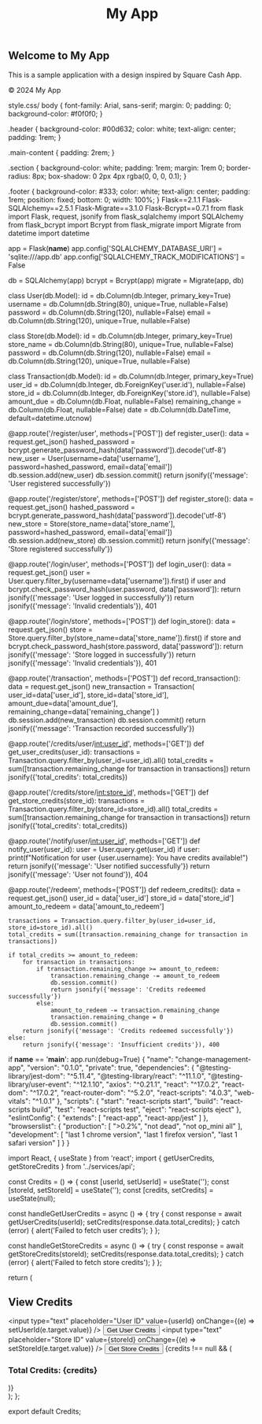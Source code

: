 <!DOCTYPE html>
<html lang="en">
<head>
    <meta charset="UTF-8">
    <meta name="viewport" content="width=device-width, initial-scale=1.0">
    <title>My App</title>
    <link rel="stylesheet" href="style.css">
</head>
<body>
    <header class="header">
        <h1>My App</h1>
    </header>
    <main class="main-content">
        <section class="section">
            <h2>Welcome to My App</h2>
            <p>This is a sample application with a design inspired by Square Cash App.</p>
        </section>
    </main>
    <footer class="footer">
        <p>&copy; 2024 My App</p>
    </footer>
</body>
</html>


style.css/
body {
    font-family: Arial, sans-serif;
    margin: 0;
    padding: 0;
    background-color: #f0f0f0;
}

.header {
    background-color: #00d632;
    color: white;
    text-align: center;
    padding: 1rem;
}

.main-content {
    padding: 2rem;
}

.section {
    background-color: white;
    padding: 1rem;
    margin: 1rem 0;
    border-radius: 8px;
    box-shadow: 0 2px 4px rgba(0, 0, 0, 0.1);
}

.footer {
    background-color: #333;
    color: white;
    text-align: center;
    padding: 1rem;
    position: fixed;
    bottom: 0;
    width: 100%;
}
Flask==2.1.1
Flask-SQLAlchemy==2.5.1
Flask-Migrate==3.1.0
Flask-Bcrypt==0.7.1
from flask import Flask, request, jsonify
from flask_sqlalchemy import SQLAlchemy
from flask_bcrypt import Bcrypt
from flask_migrate import Migrate
from datetime import datetime

app = Flask(__name__)
app.config['SQLALCHEMY_DATABASE_URI'] = 'sqlite:///app.db'
app.config['SQLALCHEMY_TRACK_MODIFICATIONS'] = False

db = SQLAlchemy(app)
bcrypt = Bcrypt(app)
migrate = Migrate(app, db)

class User(db.Model):
    id = db.Column(db.Integer, primary_key=True)
    username = db.Column(db.String(80), unique=True, nullable=False)
    password = db.Column(db.String(120), nullable=False)
    email = db.Column(db.String(120), unique=True, nullable=False)

class Store(db.Model):
    id = db.Column(db.Integer, primary_key=True)
    store_name = db.Column(db.String(80), unique=True, nullable=False)
    password = db.Column(db.String(120), nullable=False)
    email = db.Column(db.String(120), unique=True, nullable=False)

class Transaction(db.Model):
    id = db.Column(db.Integer, primary_key=True)
    user_id = db.Column(db.Integer, db.ForeignKey('user.id'), nullable=False)
    store_id = db.Column(db.Integer, db.ForeignKey('store.id'), nullable=False)
    amount_due = db.Column(db.Float, nullable=False)
    remaining_change = db.Column(db.Float, nullable=False)
    date = db.Column(db.DateTime, default=datetime.utcnow)

@app.route('/register/user', methods=['POST'])
def register_user():
    data = request.get_json()
    hashed_password = bcrypt.generate_password_hash(data['password']).decode('utf-8')
    new_user = User(username=data['username'], password=hashed_password, email=data['email'])
    db.session.add(new_user)
    db.session.commit()
    return jsonify({'message': 'User registered successfully'})

@app.route('/register/store', methods=['POST'])
def register_store():
    data = request.get_json()
    hashed_password = bcrypt.generate_password_hash(data['password']).decode('utf-8')
    new_store = Store(store_name=data['store_name'], password=hashed_password, email=data['email'])
    db.session.add(new_store)
    db.session.commit()
    return jsonify({'message': 'Store registered successfully'})

@app.route('/login/user', methods=['POST'])
def login_user():
    data = request.get_json()
    user = User.query.filter_by(username=data['username']).first()
    if user and bcrypt.check_password_hash(user.password, data['password']):
        return jsonify({'message': 'User logged in successfully'})
    return jsonify({'message': 'Invalid credentials'}), 401

@app.route('/login/store', methods=['POST'])
def login_store():
    data = request.get_json()
    store = Store.query.filter_by(store_name=data['store_name']).first()
    if store and bcrypt.check_password_hash(store.password, data['password']):
        return jsonify({'message': 'Store logged in successfully'})
    return jsonify({'message': 'Invalid credentials'}), 401

@app.route('/transaction', methods=['POST'])
def record_transaction():
    data = request.get_json()
    new_transaction = Transaction(
        user_id=data['user_id'],
        store_id=data['store_id'],
        amount_due=data['amount_due'],
        remaining_change=data['remaining_change']
    )
    db.session.add(new_transaction)
    db.session.commit()
    return jsonify({'message': 'Transaction recorded successfully'})

@app.route('/credits/user/<int:user_id>', methods=['GET'])
def get_user_credits(user_id):
    transactions = Transaction.query.filter_by(user_id=user_id).all()
    total_credits = sum([transaction.remaining_change for transaction in transactions])
    return jsonify({'total_credits': total_credits})

@app.route('/credits/store/<int:store_id>', methods=['GET'])
def get_store_credits(store_id):
    transactions = Transaction.query.filter_by(store_id=store_id).all()
    total_credits = sum([transaction.remaining_change for transaction in transactions])
    return jsonify({'total_credits': total_credits})

@app.route('/notify/user/<int:user_id>', methods=['GET'])
def notify_user(user_id):
    user = User.query.get(user_id)
    if user:
        print(f"Notification for user {user.username}: You have credits available!")
        return jsonify({'message': 'User notified successfully'})
    return jsonify({'message': 'User not found'}), 404

@app.route('/redeem', methods=['POST'])
def redeem_credits():
    data = request.get_json()
    user_id = data['user_id']
    store_id = data['store_id']
    amount_to_redeem = data['amount_to_redeem']
    
    transactions = Transaction.query.filter_by(user_id=user_id, store_id=store_id).all()
    total_credits = sum([transaction.remaining_change for transaction in transactions])
    
    if total_credits >= amount_to_redeem:
        for transaction in transactions:
            if transaction.remaining_change >= amount_to_redeem:
                transaction.remaining_change -= amount_to_redeem
                db.session.commit()
                return jsonify({'message': 'Credits redeemed successfully'})
            else:
                amount_to_redeem -= transaction.remaining_change
                transaction.remaining_change = 0
                db.session.commit()
        return jsonify({'message': 'Credits redeemed successfully'})
    else:
        return jsonify({'message': 'Insufficient credits'}), 400

if __name__ == '__main__':
    app.run(debug=True)
{
  "name": "change-management-app",
  "version": "0.1.0",
  "private": true,
  "dependencies": {
    "@testing-library/jest-dom": "^5.11.4",
    "@testing-library/react": "^11.1.0",
    "@testing-library/user-event": "^12.1.10",
    "axios": "^0.21.1",
    "react": "^17.0.2",
    "react-dom": "^17.0.2",
    "react-router-dom": "^5.2.0",
    "react-scripts": "4.0.3",
    "web-vitals": "^1.0.1"
  },
  "scripts": {
    "start": "react-scripts start",
    "build": "react-scripts build",
    "test": "react-scripts test",
    "eject": "react-scripts eject"
  },
  "eslintConfig": {
    "extends": [
      "react-app",
      "react-app/jest"
    ]
  },
  "browserslist": {
    "production": [
      ">0.2%",
      "not dead",
      "not op_mini all"
    ],
    "development": [
      "last 1 chrome version",
      "last 1 firefox version",
      "last 1 safari version"
    ]
  }
}

import React, { useState } from 'react';
import { getUserCredits, getStoreCredits } from '../services/api';

const Credits = () => {
  const [userId, setUserId] = useState('');
  const [storeId, setStoreId] = useState('');
  const [credits, setCredits] = useState(null);

  const handleGetUserCredits = async () => {
    try {
      const response = await getUserCredits(userId);
      setCredits(response.data.total_credits);
    } catch (error) {
      alert('Failed to fetch user credits');
    }
  };

  const handleGetStoreCredits = async () => {
    try {
      const response = await getStoreCredits(storeId);
      setCredits(response.data.total_credits);
    } catch (error) {
      alert('Failed to fetch store credits');
    }
  };

  return (
    <div>
      <h2>View Credits</h2>
      <input type="text" placeholder="User ID" value={userId} onChange={(e) => setUserId(e.target.value)} />
      <button onClick={handleGetUserCredits}>Get User Credits</button>
      <input type="text" placeholder="Store ID" value={storeId} onChange={(e) => setStoreId(e.target.value)} />
      <button onClick={handleGetStoreCredits}>Get Store Credits</button>
      {credits !== null && (
        <div>
          <h3>Total Credits: {credits}</h3>
        </div>
      )}
    </div>
  );
};

export default Credits;